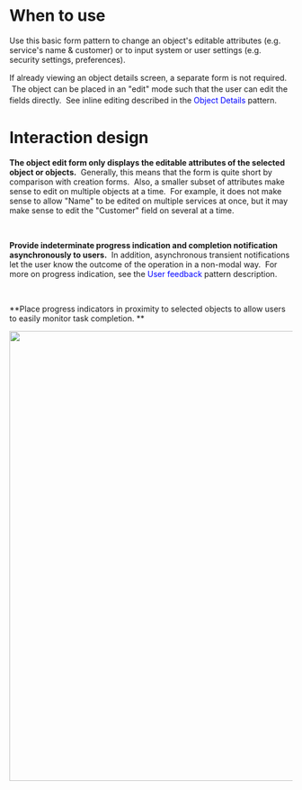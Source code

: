 # When to use

<span>Use this basic form pattern to change an object's editable attributes (e.g. service's name & customer) or to input system or user settings (e.g. security settings, preferences).</span>

<span style="line-height: 1.42857;">If already viewing an object details screen, a separate form is not required.  The object can be placed in an "edit" mode such that the user can edit the fields directly.  See inline editing described in the <span style="color: rgb(0,0,255);">Object Details</span> pattern.</span>

# Interaction design

**The object edit form only displays the editable attributes of the selected object or objects.**<span>  Generally, this means that the form is quite short by comparison with creation forms.  Also, </span>a smaller subset of attributes make sense to edit on multiple objects at a time.  For example, it does not make sense to allow "Name" to be edited on multiple services at once, but it may make sense to edit the "Customer" field on several at a time.

 

**Provide indeterminate progress indication and completion notification asynchronously to users.**  In addition, asynchronous transient notifications let the user know the outcome of the operation in a non-modal way.  For more on progress indication, see the <span style="color: rgb(0,0,255);">User feedback</span> pattern description.

 

**Place progress indicators in proximity to selected objects to allow users to easily monitor task completion. **

<span class="confluence-embedded-file-wrapper confluence-embedded-manual-size"><img src="assets/images/171233649/171234905.png" class="confluence-embedded-image" width="800"/></span>